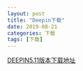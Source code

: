 ```yaml
---
layout: post
title: "Deepin下载"
date: 2019-08-21
categories: 下载
tags: [下载]
---
```

[DEEPIN5.11版本下载地址](http://cdimage.deepin.com/releases/15.11/deepin-15.11-amd64.iso)
